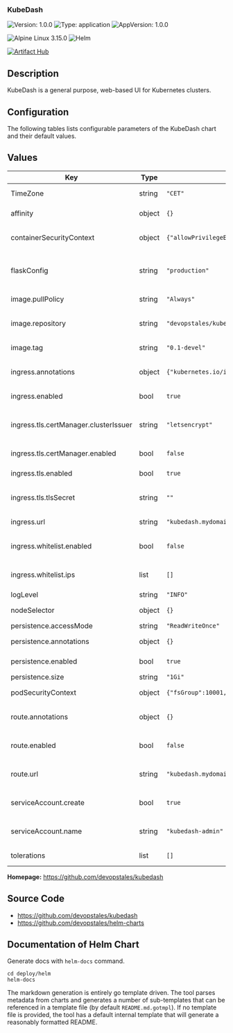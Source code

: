 ### KubeDash

![Version: 1.0.0](https://img.shields.io/badge/Version-1.0.0-informational?style=for-the-badge)
![Type: application](https://img.shields.io/badge/Type-application-informational?style=for-the-badge)
![AppVersion: 1.0.0](https://img.shields.io/badge/AppVersion-1.0.0-informational?style=for-the-badge)

![Alpine Linux 3.15.0](https://img.shields.io/badge/alpine_linux_3.15.0-0D597F?style=for-the-badge&logo=alpine-linux&logoColor=white)
![Helm](https://img.shields.io/badge/helm-0F1689?style=for-the-badge&logo=helm&logoColor=white)

[![Artifact Hub](https://img.shields.io/endpoint?url=https://artifacthub.io/badge/repository/kubedash&style=for-the-badge)](https://artifacthub.io/packages/helm/devopstales/kubedash)

## Description

KubeDash is a general purpose, web-based UI for Kubernetes clusters.

## Configuration

The following tables lists configurable parameters of the KubeDash chart and their default values.

<fill out>

## Values

| Key | Type | Default | Description |
|-----|------|---------|-------------|
| TimeZone | string | `"CET"` | Time Zone in container |
| affinity | object | `{}` | Set the affinity for the pod. |
| containerSecurityContext | object | `{"allowPrivilegeEscalation":false,"capabilities":{"drop":["all"]}}` | list of the container's SecurityContexts |
| flaskConfig | string | `"production"` | flask environment: production or development |
| image.pullPolicy | string | `"Always"` | The docker image pull policy |
| image.repository | string | `"devopstales/kubedash"` | The docker image repository to use |
| image.tag | string | `"0.1-devel"` | The docker image tag to use |
| ingress.annotations | object | `{"kubernetes.io/ingress.class":"nginx","nginx.ingress.kubernetes.io/proxy-body-size":"10m"}` | Extra annotation to the Ingress object |
| ingress.enabled | bool | `true` | Enable Ingress object creation |
| ingress.tls.certManager.clusterIssuer | string | `"letsencrypt"` | Name of the certManager cluster issuer to use |
| ingress.tls.certManager.enabled | bool | `false` | Enable certManager |
| ingress.tls.enabled | bool | `true` | Enable tls on Ingress object |
| ingress.tls.tlsSecret | string | `""` | Name of the secret storing tls cert |
| ingress.url | string | `"kubedash.mydomain.intra"` | URL of the Ingress object |
| ingress.whitelist.enabled | bool | `false` | Enable ip blocking on ingress |
| ingress.whitelist.ips | list | `[]` | List of ips to allow communication |
| logLevel | string | `"INFO"` | Log level |
| nodeSelector | object | `{}` | Set nodeSelector for the pod |
| persistence.accessMode | string | `"ReadWriteOnce"` | Volumes mode |
| persistence.annotations | object | `{}` | Volumes annotations |
| persistence.enabled | bool | `true` | Volumes for the pod |
| persistence.size | string | `"1Gi"` | Volumes size |
| podSecurityContext | object | `{"fsGroup":10001,"fsGroupChangePolicy":"OnRootMismatch","runAsNonRoot":true,"runAsUser":10001}` | list of the pos's SecurityContexts |
| route.annotations | object | `{}` | Extra annotation to the OpenShift Route object |
| route.enabled | bool | `false` | Enable OpenShift Route object creation |
| route.url | string | `"kubedash.mydomain.intra"` | URL of the OpenShift Route object |
| serviceAccount.create | bool | `true` | Enable automatic serviceAccount creation |
| serviceAccount.name | string | `"kubedash-admin"` | Configure the name of the serviceAccount |
| tolerations | list | `[]` | Set tolerations for the pod |

**Homepage:** <https://github.com/devopstales/kubedash>

## Source Code

* <https://github.com/devopstales/kubedash>
* <https://github.com/devopstales/helm-charts>

## Documentation of Helm Chart

Generate docs with `helm-docs` command.

```
cd deploy/helm
helm-docs
```

The markdown generation is entirely go template driven. The tool parses metadata from charts and generates a number of sub-templates that can be referenced in a template file (by default `README.md.gotmpl`). If no template file is provided, the tool has a default internal template that will generate a reasonably formatted README.
